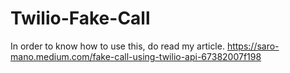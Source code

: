 # Twilio-Fake-Call

In order to know how to use this, do read my article.
https://saro-mano.medium.com/fake-call-using-twilio-api-67382007f198
